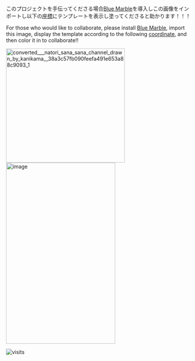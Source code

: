 このプロジェクトを手伝ってくださる場合[Blue Marble](https://bluemarble.camilledaguin.fr)を導入しこの画像をインポートし以下の[座標](https://wplace.live/?lat=38.1046167643574&lng=141.1417086530273&zoom=16.374232878672384)にテンプレートを表示し塗ってくださると助かります！！！

For those who would like to collaborate, please install [Blue Marble](https://bluemarble.camilledaguin.fr), import this image, display the template according to the following [coordinate](https://wplace.live/?lat=38.1046167643574&lng=141.1417086530273&zoom=16.374232878672384), and then color it in to collaborate!!

<img width="323" height="310" alt="converted___natori_sana_sana_channel_drawn_by_kanikama__38a3c57fb090feefa491e653a88c9093_1" src="https://github.com/user-attachments/assets/6b6c85fe-ffd1-400a-9e6c-c5692885800f" />

<img width="297" height="492" alt="image" src="https://github.com/user-attachments/assets/18c6427d-acc6-4fb8-83eb-b77f8a64b54d" />

![visits](https://visit-counter.vercel.app/counter.png?page=https%3A%2F%2Fgithub.com%2FReticulmz%2Fwplace%2Fblob%2Fmain%2FREADME.md&s=40&c=009dff&bg=00000000&no=2&ff=linebeam&tb=&ta=+visitors%21)